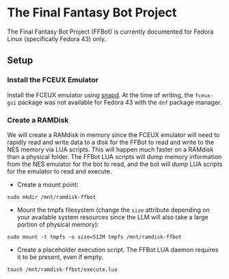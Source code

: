 # The Final Fantasy Bot Project

The Final Fantasy Bot Project (FFBot) is currently documented for Fedora Linux (specifically Fedora 43) only.

## Setup

### Install the FCEUX Emulator

Install the FCEUX emulator using [snapd](https://snapcraft.io/install/fceux-gui/fedora). At the time of writing, the `fceux-gui` package was not available for Fedora 43 with the `dnf` package manager. 

### Create a RAMDisk

We will create a RAMdisk in memory since the FCEUX emulator will need to rapidly read and write data to a disk for the FFBot to read and write to the NES memory via LUA scripts. This will happen much faster on a RAMdisk than a physical folder. The FFBot LUA scripts will dump memory information from the NES emulator for the bot to read, and the bot will dump LUA scripts for the emulator to read and execute.

* Create a mount point:
```
sudo mkdir /mnt/ramdisk-ffbot
```

* Mount the tmpfs filesystem (change the `size` attribute depending on your available system resources since the LLM will also take a large portion of physical memory):
```
sudo mount -t tmpfs -o size=512M tmpfs /mnt/ramdisk-ffbot
```

* Create a placeholder execution script. The FFBot LUA daemon requires it to be present, even if empty.
```
touch /mnt/ramdisk-ffbot/execute.lua
```